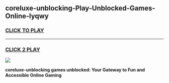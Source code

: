
## coreluxe-unblocking-Play-Unblocked-Games-Online-lyqwy
<h3>
<a href="https://premium76.site?title=coreluxe-unblocking&ref=25A">CLICK TO PLAY</a></h3>
<hr>

<h3>
<a href="https://premium76.site?title=coreluxe-unblocking&ref=25A">CLICK 2 PLAY</a>
  
</h3>

<a href="https://premium76.site?title=coreluxe-unblocking&ref=25A"><img src="https://clearcache.store/games.png"></a>


**coreluxe-unblocking games unblocked: Your Gateway to Fun and Accessible Online Gaming**
